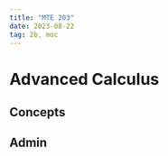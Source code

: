 ```yaml
---
title: "MTE 203"
date: 2023-08-22
tag: 2b, moc
---
```


# Advanced Calculus

## Concepts


## Admin


